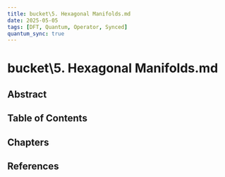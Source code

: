 ```yaml
---
title: bucket\5. Hexagonal Manifolds.md
date: 2025-05-05
tags: [DFT, Quantum, Operator, Synced]
quantum_sync: true
---
```

# bucket\5. Hexagonal Manifolds.md

## Abstract

## Table of Contents

## Chapters

## References

